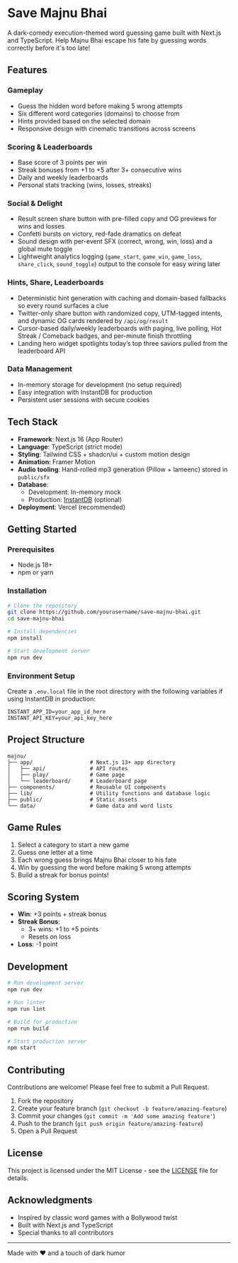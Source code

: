 # Save Majnu Bhai 

A dark-comedy execution-themed word guessing game built with Next.js and TypeScript. Help Majnu Bhai escape his fate by guessing words correctly before it's too late!

## Features

### Gameplay
- Guess the hidden word before making 5 wrong attempts
- Six different word categories (domains) to choose from
- Hints provided based on the selected domain
- Responsive design with cinematic transitions across screens

### Scoring & Leaderboards
- Base score of 3 points per win
- Streak bonuses from +1 to +5 after 3+ consecutive wins
- Daily and weekly leaderboards
- Personal stats tracking (wins, losses, streaks)

### Social & Delight
- Result screen share button with pre-filled copy and OG previews for wins and losses
- Confetti bursts on victory, red-fade dramatics on defeat
- Sound design with per-event SFX (correct, wrong, win, loss) and a global mute toggle
- Lightweight analytics logging (`game_start`, `game_win`, `game_loss`, `share_click`, `sound_toggle`) output to the console for easy wiring later

### Hints, Share, Leaderboards
- Deterministic hint generation with caching and domain-based fallbacks so every round surfaces a clue
- Twitter-only share button with randomized copy, UTM-tagged intents, and dynamic OG cards rendered by `/api/og/result`
- Cursor-based daily/weekly leaderboards with paging, live polling, Hot Streak / Comeback badges, and per-minute finish throttling
- Landing hero widget spotlights today’s top three saviors pulled from the leaderboard API

### Data Management
- In-memory storage for development (no setup required)
- Easy integration with InstantDB for production
- Persistent user sessions with secure cookies

## Tech Stack

- **Framework**: Next.js 16 (App Router)
- **Language**: TypeScript (strict mode)
- **Styling**: Tailwind CSS + shadcn/ui + custom motion design
- **Animation**: Framer Motion
- **Audio tooling**: Hand-rolled mp3 generation (Pillow + lameenc) stored in `public/sfx`
- **Database**: 
  - Development: In-memory mock
  - Production: [InstantDB](https://instantdb.com/) (optional)
- **Deployment**: Vercel (recommended)

## Getting Started

### Prerequisites
- Node.js 18+
- npm or yarn

### Installation
```bash
# Clone the repository
git clone https://github.com/yourusername/save-majnu-bhai.git
cd save-majnu-bhai

# Install dependencies
npm install

# Start development server
npm run dev
```

### Environment Setup
Create a `.env.local` file in the root directory with the following variables if using InstantDB in production:
```env
INSTANT_APP_ID=your_app_id_here
INSTANT_API_KEY=your_api_key_here
```

## Project Structure

```
majnu/
├── app/                  # Next.js 13+ app directory
│   ├── api/              # API routes
│   ├── play/             # Game page
│   └── leaderboard/      # Leaderboard page
├── components/           # Reusable UI components
├── lib/                  # Utility functions and database logic
├── public/               # Static assets
└── data/                 # Game data and word lists
```

## Game Rules

1. Select a category to start a new game
2. Guess one letter at a time
3. Each wrong guess brings Majnu Bhai closer to his fate
4. Win by guessing the word before making 5 wrong attempts
5. Build a streak for bonus points!

## Scoring System

- **Win**: +3 points + streak bonus
- **Streak Bonus**: 
  - 3+ wins: +1 to +5 points
  - Resets on loss
- **Loss**: -1 point

## Development

```bash
# Run development server
npm run dev

# Run linter
npm run lint

# Build for production
npm run build

# Start production server
npm start
```

## Contributing

Contributions are welcome! Please feel free to submit a Pull Request.

1. Fork the repository
2. Create your feature branch (`git checkout -b feature/amazing-feature`)
3. Commit your changes (`git commit -m 'Add some amazing feature'`)
4. Push to the branch (`git push origin feature/amazing-feature`)
5. Open a Pull Request

## License

This project is licensed under the MIT License - see the [LICENSE](LICENSE) file for details.

## Acknowledgments

- Inspired by classic word games with a Bollywood twist
- Built with Next.js and TypeScript
- Special thanks to all contributors

---

Made with ❤️ and a touch of dark humor

